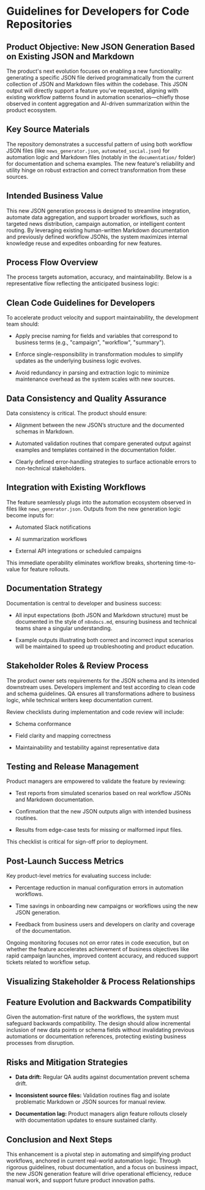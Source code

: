 # Guidelines for Developers for Code Repositories

## Product Objective: New JSON Generation Based on Existing JSON and Markdown

The product's next evolution focuses on enabling a new functionality: generating a specific JSON file derived programmatically from the current collection of JSON and Markdown files within the codebase. This JSON output will directly support a feature you’ve requested, aligning with existing workflow patterns found in automation scenarios—chiefly those observed in content aggregation and AI-driven summarization within the product ecosystem.

## Key Source Materials

The repository demonstrates a successful pattern of using both workflow JSON files (like `news_generator.json`, `automated_social.json`) for automation logic and Markdown files (notably in the `documentation/` folder) for documentation and schema examples. The new feature's reliability and utility hinge on robust extraction and correct transformation from these sources.

## Intended Business Value

This new JSON generation process is designed to streamline integration, automate data aggregation, and support broader workflows, such as targeted news distribution, campaign automation, or intelligent content routing. By leveraging existing human-written Markdown documentation and previously defined workflow JSONs, the system maximizes internal knowledge reuse and expedites onboarding for new features.

## Process Flow Overview

The process targets automation, accuracy, and maintainability. Below is a representative flow reflecting the anticipated business logic:

## Clean Code Guidelines for Developers

To accelerate product velocity and support maintainability, the development team should:

-   Apply precise naming for fields and variables that correspond to business terms (e.g., "campaign", "workflow", "summary").
    
-   Enforce single-responsibility in transformation modules to simplify updates as the underlying business logic evolves.
    
-   Avoid redundancy in parsing and extraction logic to minimize maintenance overhead as the system scales with new sources.

## Data Consistency and Quality Assurance

Data consistency is critical. The product should ensure:

-   Alignment between the new JSON’s structure and the documented schemas in Markdown.
    
-   Automated validation routines that compare generated output against examples and templates contained in the documentation folder.
    
-   Clearly defined error-handling strategies to surface actionable errors to non-technical stakeholders.

## Integration with Existing Workflows

The feature seamlessly plugs into the automation ecosystem observed in files like `news_generator.json`. Outputs from the new generation logic become inputs for:

-   Automated Slack notifications
    
-   AI summarization workflows
    
-   External API integrations or scheduled campaigns
    

This immediate operability eliminates workflow breaks, shortening time-to-value for feature rollouts.

## Documentation Strategy

Documentation is central to developer and business success:

-   All input expectations (both JSON and Markdown structure) must be documented in the style of `n8ndocs.md`, ensuring business and technical teams share a singular understanding.
    
-   Example outputs illustrating both correct and incorrect input scenarios will be maintained to speed up troubleshooting and product education.

## Stakeholder Roles & Review Process

The product owner sets requirements for the JSON schema and its intended downstream uses. Developers implement and test according to clean code and schema guidelines. QA ensures all transformations adhere to business logic, while technical writers keep documentation current.

Review checklists during implementation and code review will include:

-   Schema conformance
    
-   Field clarity and mapping correctness
    
-   Maintainability and testability against representative data

## Testing and Release Management

Product managers are empowered to validate the feature by reviewing:

-   Test reports from simulated scenarios based on real workflow JSONs and Markdown documentation.
    
-   Confirmation that the new JSON outputs align with intended business routines.
    
-   Results from edge-case tests for missing or malformed input files.
    

This checklist is critical for sign-off prior to deployment.

## Post-Launch Success Metrics

Key product-level metrics for evaluating success include:

-   Percentage reduction in manual configuration errors in automation workflows.
    
-   Time savings in onboarding new campaigns or workflows using the new JSON generation.
    
-   Feedback from business users and developers on clarity and coverage of the documentation.
    

Ongoing monitoring focuses not on error rates in code execution, but on whether the feature accelerates achievement of business objectives like rapid campaign launches, improved content accuracy, and reduced support tickets related to workflow setup.

## Visualizing Stakeholder & Process Relationships



## Feature Evolution and Backwards Compatibility

Given the automation-first nature of the workflows, the system must safeguard backwards compatibility. The design should allow incremental inclusion of new data points or schema fields without invalidating previous automations or documentation references, protecting existing business processes from disruption.

## Risks and Mitigation Strategies

-   **Data drift:** Regular QA audits against documentation prevent schema drift.
    
-   **Inconsistent source files:** Validation routines flag and isolate problematic Markdown or JSON sources for manual review.
    
-   **Documentation lag:** Product managers align feature rollouts closely with documentation updates to ensure sustained clarity.

## Conclusion and Next Steps

This enhancement is a pivotal step in automating and simplifying product workflows, anchored in current real-world automation logic. Through rigorous guidelines, robust documentation, and a focus on business impact, the new JSON generation feature will drive operational efficiency, reduce manual work, and support future product innovation paths.